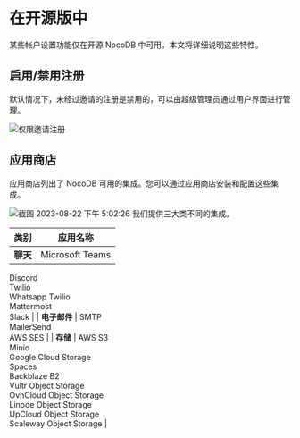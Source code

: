 # 在开源版中

某些帐户设置功能仅在开源 NocoDB 中可用。本文将详细说明这些特性。

## 启用/禁用注册[](https://docs.nocodb.com/views/views-overview/#enable--disable-signup "直接链接到启用/禁用注册")

默认情况下，未经过邀请的注册是禁用的，可以由超级管理员通过用户界面进行管理。

![仅限邀请注册](https://docs.nocodb.com/assets/images/invite-only-sign-up-a9a36ba0e96b88ac229b92889b471ae9.png)

## 应用商店[](https://docs.nocodb.com/views/views-overview/#app-store "直接链接到应用商店")

应用商店列出了 NocoDB 可用的集成。您可以通过应用商店安装和配置这些集成。

![截图 2023-08-22 下午 5:02:26](https://github.com/nocodb/nocodb/assets/86527202/e739a4b6-6ab6-4ee7-aac3-073d3aaf20ac) 我们提供三大类不同的集成。

| 类别 | 应用名称 |
| --- | --- |
| **聊天** | Microsoft Teams  
Discord  
Twilio  
Whatsapp Twilio  
Mattermost  
Slack |
| **电子邮件** | SMTP  
MailerSend  
AWS SES |
| **存储** | AWS S3  
Minio  
Google Cloud Storage  
Spaces  
Backblaze B2  
Vultr Object Storage  
OvhCloud Object Storage  
Linode Object Storage  
UpCloud Object Storage  
Scaleway Object Storage |